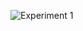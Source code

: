 
![Experiment 1](https://github.com/HUA1846/CS61B_Self_Study/blob/main/clab7/experiment1.JPG?raw=true)
